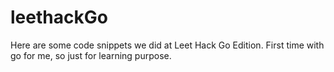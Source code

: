 # leethackGo
Here are some code snippets we did at Leet Hack Go Edition. First time with go for me, so just for learning purpose.
